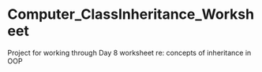 # Computer_ClassInheritance_Worksheet
Project for working through Day 8 worksheet re: concepts of inheritance in OOP
